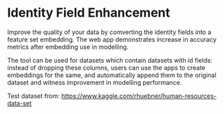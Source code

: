 # Identity Field Enhancement

Improve the quality of your data by comverting the identity fields into a feature set embedding. The web app demonstrates increase in accuracy metrics after embedding use in modelling.

The tool can be used for datasets which contain datasets with id fields: instead of dropping these columns, users can use the apps to create embeddings for the same, and automatically append them to the original dataset and witness improvement in modelling performance.

Test dataset from: https://www.kaggle.com/rhuebner/human-resources-data-set
